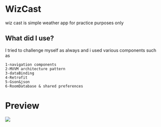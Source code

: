 # WizCast
 wiz cast is simple weather app for practice purposes only 
 
 ## What did I use?
 I tried to challenge myself as always and i used various components such as
 
    1-navigation components
    2-MVVM architecture pattern
    3-dataBinding 
    4-Retrofit
    5-Gson&json
    6-RoomDatabase & shared preferences
# Preview

![](preview/wezcast_AdobeCreativeCloudExpress.gif)
